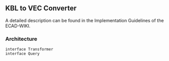 ## KBL to VEC Converter

A detailed description can be found in the Implementation Guidelines of the ECAD-WIKI.

### Architecture

```plantuml
interface Transformer
interface Query
```
